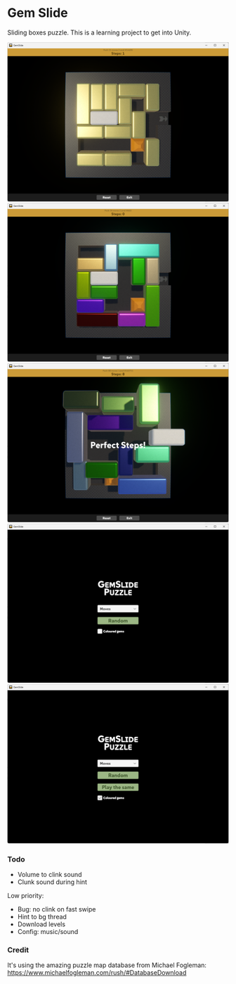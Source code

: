# Gem Slide

Sliding boxes puzzle. This is a learning project to get into Unity.

![Screenshot of game](./Misc/gs_no_color.png)
![Screenshot of game](./Misc/gs_color.png)
![Screenshot of game](./Misc/gs_winning.png)
![Screenshot of game](./Misc/gs_menu_minimal.png)
![Screenshot of game](./Misc/gs_menu.png)

### Todo

- Volume to clink sound
- Clunk sound during hint

Low priority:

- Bug: no clink on fast swipe
- Hint to bg thread
- Download levels
- Config: music/sound

### Credit

It's using the amazing puzzle map database from Michael Fogleman: https://www.michaelfogleman.com/rush/#DatabaseDownload
